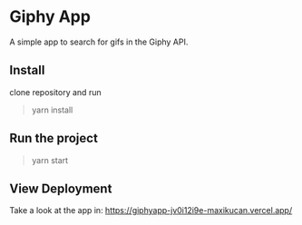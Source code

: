 # Giphy App

A simple app to search for gifs in the Giphy API.

## Install

clone repository and run

> yarn install

## Run the project

> yarn start

## View Deployment

Take a look at the app in: https://giphyapp-jv0i12i9e-maxikucan.vercel.app/
